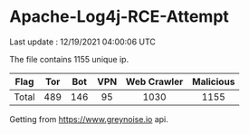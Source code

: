 
# Apache-Log4j-RCE-Attempt

Last update : 12/19/2021 04:00:06 UTC

The file contains 1155 unique ip.

| Flag | Tor | Bot | VPN | Web Crawler | Malicious |
| :-:  | :-: | :-: | :-: | :-:         | :-:       |
| Total| 489  | 146  | 95  | 1030          | 1155        |

Getting from https://www.greynoise.io api.